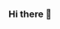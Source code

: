 ### Hi there 👋

<!--
**lucassouza97/lucassouza97** is a ✨ _special_ ✨ repository because its `README.md` (this file) appears on your GitHub profile.

- 🔭 i'm currently working on B2W Digital at Software Developer in CrossBorder Team
- 📚 currently studying Javascript/TypeScript, Node JS. 
- 🎓 gratuated in Sistemas de Informação at Estácio de Sá
- 📫 Nova Iguaçu - Rio de Janeiro



